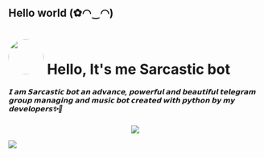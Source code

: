 <h2 "centre">Hello world (✿◠‿◠)<h2>
<h1> <img src="https://te.legra.ph/file/90124a5be58c0f1812203.jpg" width="70px" style="border-radius: 50%"> Hello, It's me Sarcastic bot</h1>

<h5 "center">𝗜 𝗮𝗺 𝗦𝗮𝗿𝗰𝗮𝘀𝘁𝗶𝗰 𝗯𝗼𝘁 𝗮𝗻 𝗮𝗱𝘃𝗮𝗻𝗰𝗲, 𝗽𝗼𝘄𝗲𝗿𝗳𝘂𝗹 𝗮𝗻𝗱 𝗯𝗲𝗮𝘂𝘁𝗶𝗳𝘂𝗹 𝘁𝗲𝗹𝗲𝗴𝗿𝗮𝗺 𝗴𝗿𝗼𝘂𝗽 𝗺𝗮𝗻𝗮𝗴𝗶𝗻𝗴 𝗮𝗻𝗱 𝗺𝘂𝘀𝗶𝗰 𝗯𝗼𝘁 𝗰𝗿𝗲𝗮𝘁𝗲𝗱 𝘄𝗶𝘁𝗵 𝗽𝘆𝘁𝗵𝗼𝗻 𝗯𝘆 𝗺𝘆 𝗱𝗲𝘃𝗲𝗹𝗼𝗽𝗲𝗿𝘀✨👀</h5>

<p align="center">
   
  <img align="middle" src="https://te.legra.ph/file/20448c89e87be7a70d307.jpg" />
</p>
<img src="https://user-images.githubusercontent.com/73097560/115834477-dbab4500-a447-11eb-908a-139a6edaec5c.gif">
